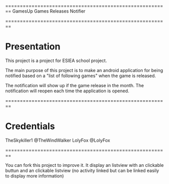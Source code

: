 ========================================================
						GamesUp
		Games Releases Notifier
		
========================================================

# Presentation

This project is a project for ESIEA school project.

The main purpose of this project is to make an android 
application for being notified based on a "list of following games"
when the game is released.

The notification will show up if the game release in the month.
The notification will reopen each time the application is opened.

========================================================

# Credentials

TheSkykiller1 	@TheWindWalker
LolyFox 		@LolyFox

========================================================

You can fork this project to improve it.
It display an listview with an clickable buttun and an clickable listview (no activity linked but can be linked easily to display more information)
